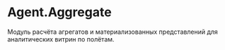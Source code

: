 # Agent.Aggregate

Модуль расчёта агрегатов и материализованных представлений для аналитических витрин по полётам.
